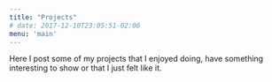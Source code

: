 ```yaml
---
title: "Projects"
# date: 2017-12-10T23:05:51-02:00
menu: 'main'
---
```


Here I post some of my projects that I enjoyed doing, have something interesting
to show or that I just felt like it.

